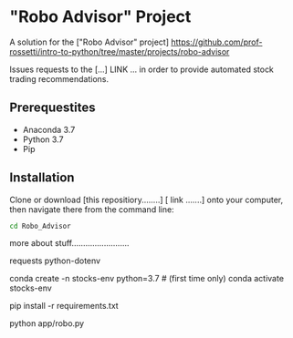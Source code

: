 # "Robo Advisor" Project

A solution for the ["Robo Advisor" project] https://github.com/prof-rossetti/intro-to-python/tree/master/projects/robo-advisor

Issues requests to the [...] LINK ... in order to provide automated stock trading recommendations. 

## Prerequestites 

+ Anaconda 3.7
+ Python 3.7
+ Pip 

## Installation

Clone or download [this repositiory........] [ link .......] onto your computer, then navigate there from the command line: 

```sh
cd Robo_Advisor
```

more about stuff.........................


requests
python-dotenv

conda create -n stocks-env python=3.7 # (first time only)
conda activate stocks-env

pip install -r requirements.txt

python app/robo.py